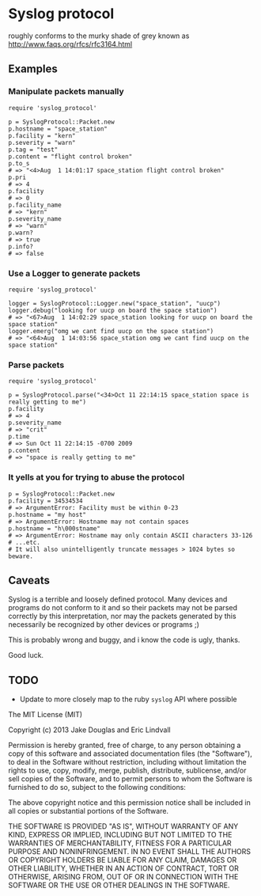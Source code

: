 # Syslog protocol

roughly conforms to the murky shade of grey known as http://www.faqs.org/rfcs/rfc3164.html

## Examples

### Manipulate packets manually

    require 'syslog_protocol'
    
    p = SyslogProtocol::Packet.new
    p.hostname = "space_station"
    p.facility = "kern"
    p.severity = "warn"
    p.tag = "test"
    p.content = "flight control broken"
    p.to_s
    # => "<4>Aug  1 14:01:17 space_station flight control broken"
    p.pri
    # => 4
    p.facility
    # => 0
    p.facility_name
    # => "kern"
    p.severity_name
    # => "warn"
    p.warn?
    # => true
    p.info?
    # => false


### Use a Logger to generate packets

    require 'syslog_protocol'
    
    logger = SyslogProtocol::Logger.new("space_station", "uucp")
    logger.debug("looking for uucp on board the space station")
    # => "<67>Aug  1 14:02:29 space_station looking for uucp on board the space station"
    logger.emerg("omg we cant find uucp on the space station")
    # => "<64>Aug  1 14:03:56 space_station omg we cant find uucp on the space station"


### Parse packets

    require 'syslog_protocol'
    
    p = SyslogProtocol.parse("<34>Oct 11 22:14:15 space_station space is really getting to me")
    p.facility
    # => 4
    p.severity_name
    # => "crit"
    p.time
    # => Sun Oct 11 22:14:15 -0700 2009
    p.content
    # => "space is really getting to me"


### It yells at you for trying to abuse the protocol

    p = SyslogProtocol::Packet.new
    p.facility = 34534534
    # => ArgumentError: Facility must be within 0-23
    p.hostname = "my host"
    # => ArgumentError: Hostname may not contain spaces
    p.hostname = "h\000stname"
    # => ArgumentError: Hostname may only contain ASCII characters 33-126
    # ...etc.
    # It will also unintelligently truncate messages > 1024 bytes so beware.


## Caveats

Syslog is a terrible and loosely defined protocol. Many devices and programs do not
conform to it and so their packets may not be parsed correctly by this interpretation,
nor may the packets generated by this necessarily be recognized by other devices or programs ;)

This is probably wrong and buggy, and i know the code is ugly, thanks.

Good luck.

## TODO

* Update to more closely map to the ruby `syslog` API where possible

The MIT License (MIT)

Copyright (c) 2013 Jake Douglas and Eric Lindvall

Permission is hereby granted, free of charge, to any person obtaining a copy
of this software and associated documentation files (the "Software"), to deal
in the Software without restriction, including without limitation the rights
to use, copy, modify, merge, publish, distribute, sublicense, and/or sell
copies of the Software, and to permit persons to whom the Software is
furnished to do so, subject to the following conditions:

The above copyright notice and this permission notice shall be included in
all copies or substantial portions of the Software.

THE SOFTWARE IS PROVIDED "AS IS", WITHOUT WARRANTY OF ANY KIND, EXPRESS OR
IMPLIED, INCLUDING BUT NOT LIMITED TO THE WARRANTIES OF MERCHANTABILITY,
FITNESS FOR A PARTICULAR PURPOSE AND NONINFRINGEMENT. IN NO EVENT SHALL THE
AUTHORS OR COPYRIGHT HOLDERS BE LIABLE FOR ANY CLAIM, DAMAGES OR OTHER
LIABILITY, WHETHER IN AN ACTION OF CONTRACT, TORT OR OTHERWISE, ARISING FROM,
OUT OF OR IN CONNECTION WITH THE SOFTWARE OR THE USE OR OTHER DEALINGS IN
THE SOFTWARE.
